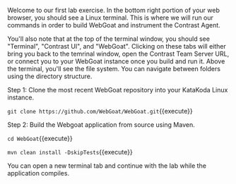 Welcome to our first lab exercise. In the bottom right portion of your web browser, you should see a Linux terminal. This is where we will run our commands in order to build WebGoat and instrument the Contrast Agent.

You'll also note that at the top of the terminal window, you should see "Terminal", "Contrast UI", and "WebGoat". Clicking on these tabs will either bring you back to the temrinal window, open the Contrast Team Server URL, or connect you to your WebGoat instance once you build and run it. Above the terminal, you'll see the file system. You can navigate between folders using the directory structure.  

Step 1: Clone the most recent WebGoat repository into your KataKoda Linux instance.

`git clone https://github.com/WebGoat/WebGoat.git`{{execute}}

Step 2: Build the Webgoat application from source using Maven. 

`cd WebGoat`{{execute}}

`mvn clean install -DskipTests`{{execute}}

You can open a new terminal tab and continue with the lab while the application compiles.
